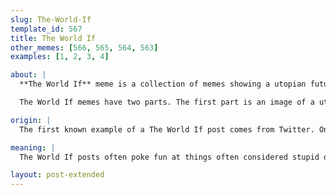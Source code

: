 ```yaml
---
slug: The-World-If
template_id: 567
title: The World If
other_memes: [566, 565, 564, 563]
examples: [1, 2, 3, 4]

about: |
  **The World If** meme is a collection of memes showing a utopian future that would have resulted if certain things (usually inane and silly things) were different in reality. 

  The World If memes have two parts. The first part is an image of a utopian future. This image is usually based on the crystal spires and togas trope about utopian societies in fictional works. The second part is text (usually at the top of the image.) The text typically says "the world if" followed by something funny, mundane, or nonsensical. For example, "the world if [TV show] had never aired." 

origin: |
  The first known example of a The World If post comes from Twitter. On February 23rd, 2018, the user @bhrisgreen posted an image of a futuristic city with text above the image saying "the world if bobby shmurda never went to jail." His post would only see a few likes and retweets within the next several months. But The World If was to gain its fame from another site. Just a few days later, on March 2nd, the user @grapejuiceboys posted the same image on Instagram. In six months, the Instagram post received almost 30,000 likes. With that Instagram post, The World If had hit its stride. 

meaning: |
  The World If posts often poke fun at things often considered stupid or bad by various internet communities or even just people in general. The World If posts have been made about varied things, such as "the world if kpop was illegal" and "the world if there were no lawyers." They are ultimately tongue in cheek, as the utopian futures (based on overall miniscule changes in our reality) are heavily exaggerated.

layout: post-extended
---
```

